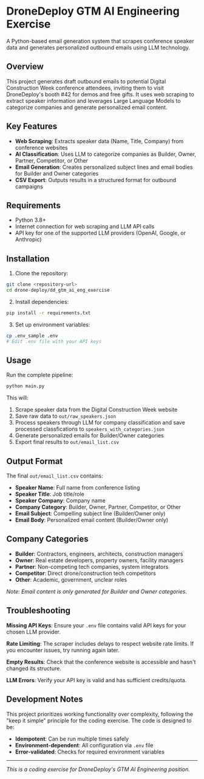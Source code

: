# DroneDeploy GTM AI Engineering Exercise

A Python-based email generation system that scrapes conference speaker data and generates personalized outbound emails using LLM technology.

## Overview

This project generates draft outbound emails to potential Digital Construction Week conference attendees, inviting them to visit DroneDeploy's booth #42 for demos and free gifts. It uses web scraping to extract speaker information and leverages Large Language Models to categorize companies and generate personalized email content.

## Key Features

- **Web Scraping**: Extracts speaker data (Name, Title, Company) from conference websites
- **AI Classification**: Uses LLM to categorize companies as Builder, Owner, Partner, Competitor, or Other
- **Email Generation**: Creates personalized subject lines and email bodies for Builder and Owner categories
- **CSV Export**: Outputs results in a structured format for outbound campaigns

## Requirements

- Python 3.8+
- Internet connection for web scraping and LLM API calls
- API key for one of the supported LLM providers (OpenAI, Google, or Anthropic)

## Installation

1. Clone the repository:
```bash
git clone <repository-url>
cd drone-deploy/dd_gtm_ai_eng_exercise
```

2. Install dependencies:
```bash
pip install -r requirements.txt
```

3. Set up environment variables:
```bash
cp .env_sample .env
# Edit .env file with your API keys
```

## Usage

Run the complete pipeline:

```bash
python main.py
```

This will:
1. Scrape speaker data from the Digital Construction Week website
2. Save raw data to `out/raw_speakers.json`
3. Process speakers through LLM for company classification and save processed classfications to `speakers_with_categories.json`
4. Generate personalized emails for Builder/Owner categories
5. Export final results to `out/email_list.csv`

## Output Format

The final `out/email_list.csv` contains:
- **Speaker Name**: Full name from conference listing
- **Speaker Title**: Job title/role
- **Speaker Company**: Company name
- **Company Category**: Builder, Owner, Partner, Competitor, or Other
- **Email Subject**: Compelling subject line (Builder/Owner only)
- **Email Body**: Personalized email content (Builder/Owner only)

## Company Categories

- **Builder**: Contractors, engineers, architects, construction managers
- **Owner**: Real estate developers, property owners, facility managers
- **Partner**: Non-competing tech companies, system integrators
- **Competitor**: Direct drone/construction tech competitors
- **Other**: Academic, government, unclear roles

*Note: Email content is only generated for Builder and Owner categories.*

## Troubleshooting

**Missing API Keys**: Ensure your `.env` file contains valid API keys for your chosen LLM provider.

**Rate Limiting**: The scraper includes delays to respect website rate limits. If you encounter issues, try running again later.

**Empty Results**: Check that the conference website is accessible and hasn't changed its structure.

**LLM Errors**: Verify your API key is valid and has sufficient credits/quota.

## Development Notes

This project prioritizes working functionality over complexity, following the "keep it simple" principle for the coding exercise. The code is designed to be:
- **Idempotent**: Can be run multiple times safely
- **Environment-dependent**: All configuration via `.env` file
- **Error-validated**: Checks for required environment variables

---

*This is a coding exercise for DroneDeploy's GTM AI Engineering position.*